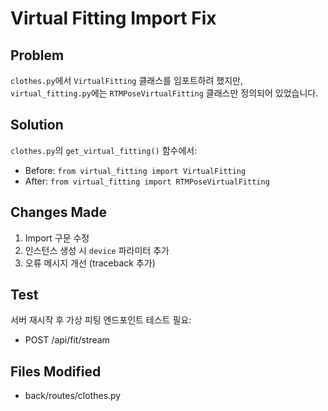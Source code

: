 # Virtual Fitting Import Fix

## Problem
`clothes.py`에서 `VirtualFitting` 클래스를 임포트하려 했지만, `virtual_fitting.py`에는 `RTMPoseVirtualFitting` 클래스만 정의되어 있었습니다.

## Solution
`clothes.py`의 `get_virtual_fitting()` 함수에서:
- Before: `from virtual_fitting import VirtualFitting`
- After: `from virtual_fitting import RTMPoseVirtualFitting`

## Changes Made
1. Import 구문 수정
2. 인스턴스 생성 시 `device` 파라미터 추가
3. 오류 메시지 개선 (traceback 추가)

## Test
서버 재시작 후 가상 피팅 엔드포인트 테스트 필요:
- POST /api/fit/stream

## Files Modified
- back/routes/clothes.py
